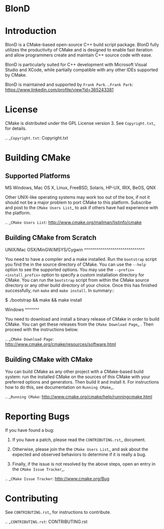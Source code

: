 BlonD
=====

Introduction
============
BlonD is a CMake-based open-source C++ build script package. BlonD fully utilizes the productivity of CMake and is designed to enable fast iteration and allow programmers create and maintain C++ source code with ease.

BlonD is particularly suited for C++ development with Microsoft Visual Studio and XCode, while partially compatible with any other IDEs supported by CMake.

BlonD is maintained and supported by `Frank Park`_.
.._`Frank Park`: https://www.linkedin.com/profile/view?id=365243381

License
=======

CMake is distributed under the GPL License version 3.
See `Copyright.txt`_ for details.

.. _`Copyright.txt`: Copyright.txt

Building CMake
==============

Supported Platforms
-------------------

MS Windows, Mac OS X, Linux, FreeBSD, Solaris, HP-UX, IRIX, BeOS, QNX

Other UNIX-like operating systems may work too out of the box, if not
it should not be a major problem to port CMake to this platform.
Subscribe and post to the `CMake Users List`_ to ask if others have
had experience with the platform.

.. _`CMake Users List`: http://www.cmake.org/mailman/listinfo/cmake

Building CMake from Scratch
---------------------------

UNIX/Mac OSX/MinGW/MSYS/Cygwin
^^^^^^^^^^^^^^^^^^^^^^^^^^^^^^

You need to have a compiler and a make installed.
Run the ``bootstrap`` script you find the in the source directory of CMake.
You can use the ``--help`` option to see the supported options.
You may use the ``--prefix=<install_prefix>`` option to specify a custom
installation directory for CMake. You can run the ``bootstrap`` script from
within the CMake source directory or any other build directory of your
choice. Once this has finished successfully, run ``make`` and
``make install``.  In summary::

 $ ./bootstrap && make && make install

Windows
^^^^^^^

You need to download and install a binary release of CMake in order to build
CMake.  You can get these releases from the `CMake Download Page`_ .  Then
proceed with the instructions below.

.. _`CMake Download Page`: http://www.cmake.org/cmake/resources/software.html

Building CMake with CMake
-------------------------

You can build CMake as any other project with a CMake-based build system:
run the installed CMake on the sources of this CMake with your preferred
options and generators. Then build it and install it.
For instructions how to do this, see documentation on `Running CMake`_.

.. _`Running CMake`: http://www.cmake.org/cmake/help/runningcmake.html

Reporting Bugs
==============

If you have found a bug:

1. If you have a patch, please read the `CONTRIBUTING.rst`_ document.

2. Otherwise, please join the the `CMake Users List`_ and ask about
   the expected and observed behaviors to determine if it is really
   a bug.

3. Finally, if the issue is not resolved by the above steps, open
   an entry in the `CMake Issue Tracker`_.

.. _`CMake Issue Tracker`: http://www.cmake.org/Bug

Contributing
============

See `CONTRIBUTING.rst`_ for instructions to contribute.

.. _`CONTRIBUTING.rst`: CONTRIBUTING.rst